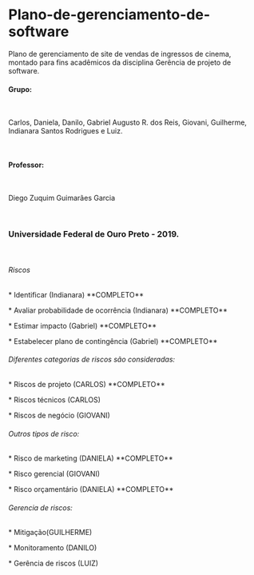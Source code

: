 # Plano-de-gerenciamento-de-software<br>
Plano de gerenciamento de site de vendas de ingressos de cinema, montado para fins acadêmicos da disciplina Gerência de projeto de software. <br>

<h4> Grupo: </h4> <br>
<p> Carlos, Daniela, Danilo, Gabriel Augusto R. dos Reis, Giovani, Guilherme, Indianara Santos Rodrigues e Luiz. </p> <br>
<h4>Professor: </h4> <br>
<p> Diego Zuquim Guimarães Garcia </p> <br>
<h3> Universidade Federal de Ouro Preto - 2019. </h3> <br>

<h6> Riscos</h6>
<p> * Identificar (Indianara) **COMPLETO**</p>
<p> * Avaliar probabilidade de ocorrência (Indianara) **COMPLETO**</p>
<p> * Estimar impacto (Gabriel) **COMPLETO** </p>
<p> * Estabelecer plano de contingência (Gabriel) **COMPLETO**</p>

<h6>  Diferentes categorias de riscos são consideradas:  </h6>
<p> * Riscos de projeto (CARLOS) **COMPLETO**</p>
<p> * Riscos técnicos (CARLOS) </p>
<p> * Riscos de negócio (GIOVANI) </p>

<h6> Outros tipos de risco:  </h6>
<p> * Risco de marketing (DANIELA) **COMPLETO**</p>
<p> * Risco gerencial (GIOVANI) </p>
<p> * Risco orçamentário (DANIELA) **COMPLETO**</p>

<h6> Gerencia de riscos:  </h6>
<p> * Mitigação(GUILHERME) </p>
<p> * Monitoramento (DANILO) </p>
<p> * Gerência de riscos (LUIZ) </p>

